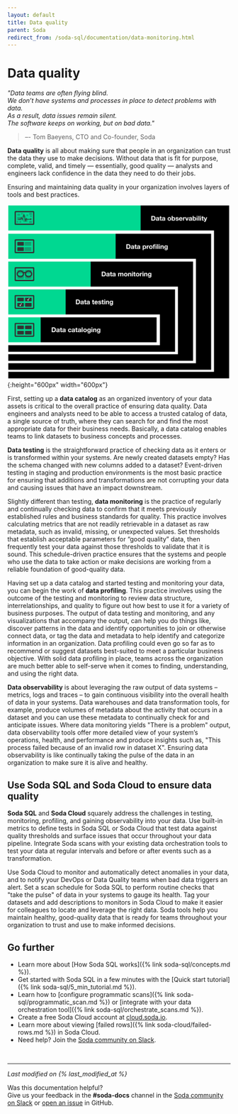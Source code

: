 ```yaml
---
layout: default
title: Data quality
parent: Soda
redirect_from: /soda-sql/documentation/data-monitoring.html
---
```


# Data quality 

*"Data teams are often flying blind. <br />We don’t have systems and processes in place to detect problems with data.  <br />As a result, data issues remain silent. <br />The software keeps on working, but on bad data."* <br />
 > –- Tom Baeyens, CTO and Co-founder, Soda

**Data quality** is all about making sure that people in an organization can trust the data they use to make decisions. Without data that is fit for purpose, complete, valid, and timely — essentially, good quality — analysts and engineers lack confidence in the data they need to do their jobs.

Ensuring and maintaining data quality in your organization involves layers of tools and best practices.

![data-quality](/assets/images/data-quality.png){:height="600px" width="600px"}

First, setting up a **data catalog** as an organized inventory of your data assets is critical to the overall practice of ensuring data quality. Data engineers and analysts need to be able to access a trusted catalog of data, a single source of truth, where they can search for and find the most appropriate data for their business needs. Basically, a data catalog enables teams to link datasets to business concepts and processes.

**Data testing** is the straightforward practice of checking data as it enters or is transformed within your systems. Are newly created datasets empty? Has the schema changed with new columns added to a dataset? Event-driven testing in staging and production environments is the most basic practice for ensuring that additions and transformations are not corrupting your data and causing issues that have an impact downstream.

Slightly different than testing, **data monitoring** is the practice of regularly and continually checking data to confirm that it meets previously established rules and business standards for quality. This practice involves calculating metrics that are not readily retrievable in a dataset as raw metadata, such as invalid, missing, or unexpected values. Set thresholds that establish acceptable parameters for “good quality” data, then frequently test your data against those thresholds to validate that it is sound. This schedule-driven practice ensures that the systems and people who use the data to take action or make decisions are working from a reliable foundation of good-quality data.

Having set up a data catalog and started testing and monitoring your data, you can begin the work of **data profiling**. This practice involves using the outcome of the testing and monitoring to review data structure, interrelationships, and quality to figure out how best to use it for a variety of business purposes. The output of data testing and monitoring, and any visualizations that accompany the output, can help you do things like, discover patterns in the data and identify opportunities to join or otherwise connect data, or tag the data and metadata to help identify and categorize information in an organization. Data profiling could even go so far as to recommend or suggest datasets best-suited to meet a particular business objective. With solid data profiling in place, teams across the organization are much better able to self-serve when it comes to finding, understanding, and using the right data.

**Data observability** is about leveraging the raw output of data systems – metrics, logs and traces – to gain continuous visibility into the overall health of data in your systems. Data warehouses and data transformation tools, for example, produce volumes of metadata about the activity that occurs in a dataset and you can use these metadata to continually check for and anticipate issues. Where data monitoring yields "There is a problem" output, data observability tools offer more detailed view of your system’s operations, health, and performance and produce insights such as, "This process failed because of an invalid row in dataset X". Ensuring data observability is like continually taking the pulse of the data in an organization to make sure it is alive and healthy.

## Use Soda SQL and Soda Cloud to ensure data quality

**Soda SQL** and **Soda Cloud** squarely address the challenges in testing, monitoring, profiling, and gaining observability into your data. Use built-in metrics to define tests in Soda SQL or Soda Cloud that test data against quality thresholds and surface issues that occur throughout your data pipeline. Integrate Soda scans with your existing data orchestration tools to test your data at regular intervals and before or after events such as a transformation.

Use Soda Cloud to monitor and automatically detect anomalies in your data, and to notify your DevOps or Data Quality teams when bad data triggers an alert. Set a scan schedule for Soda SQL to perform routine checks that "take the pulse" of data in your systems to gauge its health. Tag your datasets and add descriptions to monitors in Soda Cloud to make it easier for colleagues to locate and leverage the right data. Soda tools help you maintain healthy, good-quality data that is ready for teams throughout your organization to trust and use to make informed decisions.


## Go further

* Learn more about [How Soda SQL works]({% link soda-sql/concepts.md %}).
* Get started with Soda SQL in a few minutes with the [Quick start tutorial]({% link soda-sql/5_min_tutorial.md %}).
* Learn how to [configure programmatic scans]({% link soda-sql/programmatic_scan.md %}) or [integrate with your data orchestration tool]({% link soda-sql/orchestrate_scans.md %}).
* Create a free Soda Cloud account at <a href="https://cloud.soda.io/signup" target="_blank"> cloud.soda.io</a>.
* Learn more about viewing [failed rows]({% link soda-cloud/failed-rows.md %}) in Soda Cloud.
* Need help? Join the <a href="http://community.soda.io/slack" target="_blank"> Soda community on Slack</a>.

<br />

---
*Last modified on {% last_modified_at %}*

Was this documentation helpful? <br /> Give us your feedback in the **#soda-docs** channel in the <a href="http://community.soda.io/slack" target="_blank"> Soda community on Slack</a> or <a href="https://github.com/sodadata/docs/issues/new" target="_blank">open an issue</a> in GitHub.